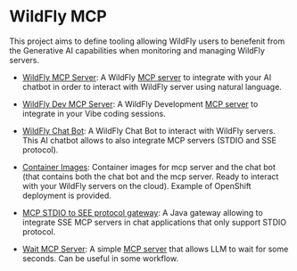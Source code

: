# WildFly MCP

This project aims to define tooling allowing WildFly users to benefenit from the Generative AI capabilities when monitoring and managing WildFly servers.

* [WildFly MCP Server](wildfly-mcp-server/README.md): A WildFly [MCP server](https://github.com/modelcontextprotocol/servers) to integrate with your AI chatbot in order to interact with WildFly server using natural language.

* [WildFly Dev MCP Server](wildfly-dev-mcp-server/README.md): A WildFly Development [MCP server](https://github.com/modelcontextprotocol/servers) to integrate in your Vibe coding sessions.

* [WildFly Chat Bot](wildfly-chat-bot/README.md): A WildFly Chat Bot to interact with WildFly servers. This AI chatbot allows to also integrate MCP servers (STDIO and SSE protocol).

* [Container Images](container-images/README.md): Container images for mcp server and the chat bot (that contains both the chat bot and the mcp server. Ready to interact with your WildFly servers on the cloud). Example of OpenShift deployment is provided.

* [MCP STDIO to SEE protocol gateway](mcp-stdio-sse-gateway/README.md): A Java gateway allowing to integrate SSE MCP servers in chat applications that only support STDIO protocol.

* [Wait MCP Server](wait-mcp-server/README.md): A simple [MCP server](https://github.com/modelcontextprotocol/servers) that allows LLM to wait for some seconds. Can be useful in some workflow.

